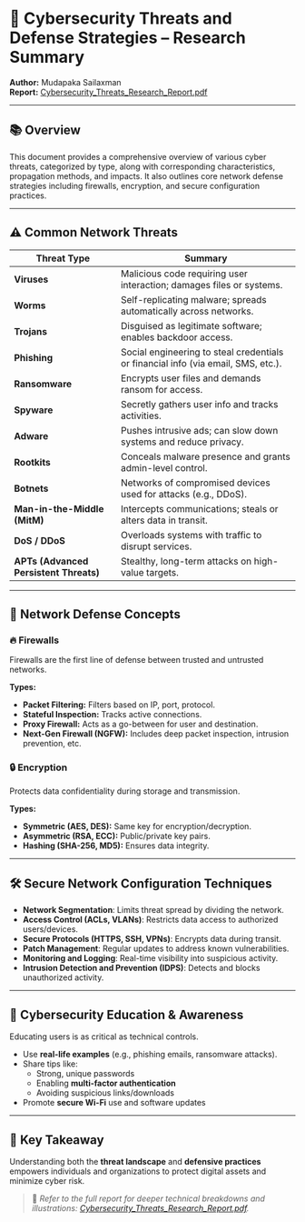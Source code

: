 # 🧠 Cybersecurity Threats and Defense Strategies – Research Summary

**Author:** Mudapaka Sailaxman  
**Report:** [Cybersecurity_Threats_Research_Report.pdf](./Cybersecurity_Threats_Research_Report.pdf)

---

## 📚 Overview

This document provides a comprehensive overview of various cyber threats, categorized by type, along with corresponding characteristics, propagation methods, and impacts. It also outlines core network defense strategies including firewalls, encryption, and secure configuration practices.

---

## ⚠️ Common Network Threats

| Threat Type | Summary |
|-------------|---------|
| **Viruses** | Malicious code requiring user interaction; damages files or systems. |
| **Worms** | Self-replicating malware; spreads automatically across networks. |
| **Trojans** | Disguised as legitimate software; enables backdoor access. |
| **Phishing** | Social engineering to steal credentials or financial info (via email, SMS, etc.). |
| **Ransomware** | Encrypts user files and demands ransom for access. |
| **Spyware** | Secretly gathers user info and tracks activities. |
| **Adware** | Pushes intrusive ads; can slow down systems and reduce privacy. |
| **Rootkits** | Conceals malware presence and grants admin-level control. |
| **Botnets** | Networks of compromised devices used for attacks (e.g., DDoS). |
| **Man-in-the-Middle (MitM)** | Intercepts communications; steals or alters data in transit. |
| **DoS / DDoS** | Overloads systems with traffic to disrupt services. |
| **APTs (Advanced Persistent Threats)** | Stealthy, long-term attacks on high-value targets. |

---

## 🔐 Network Defense Concepts

### 🔥 Firewalls

Firewalls are the first line of defense between trusted and untrusted networks.

**Types:**
- **Packet Filtering:** Filters based on IP, port, protocol.
- **Stateful Inspection:** Tracks active connections.
- **Proxy Firewall:** Acts as a go-between for user and destination.
- **Next-Gen Firewall (NGFW):** Includes deep packet inspection, intrusion prevention, etc.

### 🔒 Encryption

Protects data confidentiality during storage and transmission.

**Types:**
- **Symmetric (AES, DES):** Same key for encryption/decryption.
- **Asymmetric (RSA, ECC):** Public/private key pairs.
- **Hashing (SHA-256, MD5):** Ensures data integrity.

---

## 🛠️ Secure Network Configuration Techniques

- **Network Segmentation**: Limits threat spread by dividing the network.
- **Access Control (ACLs, VLANs)**: Restricts data access to authorized users/devices.
- **Secure Protocols (HTTPS, SSH, VPNs)**: Encrypts data during transit.
- **Patch Management**: Regular updates to address known vulnerabilities.
- **Monitoring and Logging**: Real-time visibility into suspicious activity.
- **Intrusion Detection and Prevention (IDPS)**: Detects and blocks unauthorized activity.

---

## 📣 Cybersecurity Education & Awareness

Educating users is as critical as technical controls.

- Use **real-life examples** (e.g., phishing emails, ransomware attacks).
- Share tips like:
  - Strong, unique passwords
  - Enabling **multi-factor authentication**
  - Avoiding suspicious links/downloads
- Promote **secure Wi-Fi** use and software updates

---

## 🎯 Key Takeaway

Understanding both the **threat landscape** and **defensive practices** empowers individuals and organizations to protect digital assets and minimize cyber risk.

> 📎 _Refer to the full report for deeper technical breakdowns and illustrations: [Cybersecurity_Threats_Research_Report.pdf](./Cybersecurity_Threats_Research_Report.pdf)._
